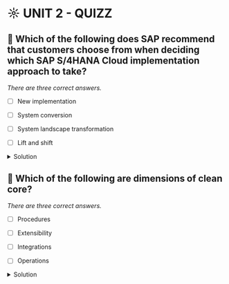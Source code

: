 # ☼ UNIT 2 - QUIZZ

## :small_red_triangle_down: Which of the following does SAP recommend that customers choose from when deciding which SAP S/4HANA Cloud implementation approach to take?

_There are three correct answers._

- [ ] New implementation

- [ ] System conversion

- [ ] System landscape transformation

- [ ] Lift and shift

<details>
  <summary>Solution</summary>

- [ ] New implementation

- [ ] System conversion

- [ ] System landscape transformation

- [ ] Lift and shift

</details>

## :small_red_triangle_down: Which of the following are dimensions of clean core?

_There are three correct answers._

- [ ] Procedures

- [ ] Extensibility

- [ ] Integrations

- [ ] Operations

<details>
  <summary>Solution</summary>

- [ ] Procedures

- [ ] Extensibility

- [ ] Integrations

- [ ] Operations

</details>
